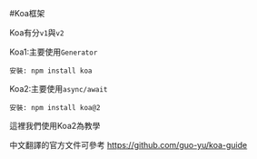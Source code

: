 #Koa框架


Koa有分`v1`與`v2`


Koa1:主要使用`Generator`
```
安裝: npm install koa
```

Koa2:主要使用`async/await`
```
安裝: npm install koa@2
```

這裡我們使用Koa2為教學

中文翻譯的官方文件可參考
https://github.com/guo-yu/koa-guide